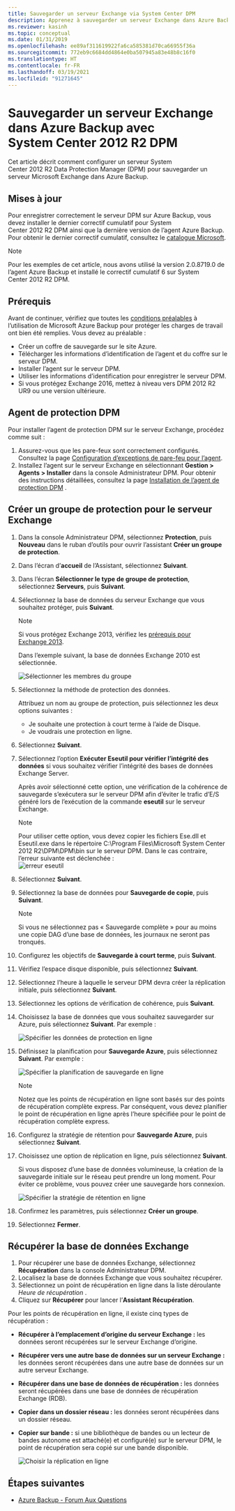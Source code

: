 ```yaml
---
title: Sauvegarder un serveur Exchange via System Center DPM
description: Apprenez à sauvegarder un serveur Exchange dans Azure Backup à l’aide de System Center 2012 R2 DPM
ms.reviewer: kasinh
ms.topic: conceptual
ms.date: 01/31/2019
ms.openlocfilehash: ee89af311619922fa6ca585381d70ca66955f36a
ms.sourcegitcommit: 772eb9c6684dd4864e0ba507945a83e48b8c16f0
ms.translationtype: HT
ms.contentlocale: fr-FR
ms.lasthandoff: 03/19/2021
ms.locfileid: "91271645"
---
```

# <a name="back-up-an-exchange-server-to-azure-backup-with-system-center-2012-r2-dpm"></a>Sauvegarder un serveur Exchange dans Azure Backup avec System Center 2012 R2 DPM

Cet article décrit comment configurer un serveur System Center 2012 R2 Data Protection Manager (DPM) pour sauvegarder un serveur Microsoft Exchange dans Azure Backup.  

## <a name="updates"></a>Mises à jour

Pour enregistrer correctement le serveur DPM sur Azure Backup, vous devez installer le dernier correctif cumulatif pour System Center 2012 R2 DPM ainsi que la dernière version de l’agent Azure Backup. Pour obtenir le dernier correctif cumulatif, consultez le [catalogue Microsoft](https://catalog.update.microsoft.com/v7/site/Search.aspx?q=System%20Center%202012%20R2%20Data%20protection%20manager).

> [!NOTE]
> Pour les exemples de cet article, nous avons utilisé la version 2.0.8719.0 de l’agent Azure Backup et installé le correctif cumulatif 6 sur System Center 2012 R2 DPM.
>
>

## <a name="prerequisites"></a>Prérequis

Avant de continuer, vérifiez que toutes les [conditions préalables](backup-azure-dpm-introduction.md#prerequisites-and-limitations) à l’utilisation de Microsoft Azure Backup pour protéger les charges de travail ont bien été remplies. Vous devez au préalable :

* Créer un coffre de sauvegarde sur le site Azure.
* Télécharger les informations d’identification de l’agent et du coffre sur le serveur DPM.
* Installer l’agent sur le serveur DPM.
* Utiliser les informations d’identification pour enregistrer le serveur DPM.
* Si vous protégez Exchange 2016, mettez à niveau vers DPM 2012 R2 UR9 ou une version ultérieure.

## <a name="dpm-protection-agent"></a>Agent de protection DPM

Pour installer l’agent de protection DPM sur le serveur Exchange, procédez comme suit :

1. Assurez-vous que les pare-feux sont correctement configurés. Consultez la page [Configuration d’exceptions de pare-feu pour l’agent](/system-center/dpm/configure-firewall-settings-for-dpm).
2. Installez l’agent sur le serveur Exchange en sélectionnant **Gestion > Agents > Installer** dans la console Administrateur DPM. Pour obtenir des instructions détaillées, consultez la page [Installation de l’agent de protection DPM](/system-center/dpm/deploy-dpm-protection-agent) .

## <a name="create-a-protection-group-for-the-exchange-server"></a>Créer un groupe de protection pour le serveur Exchange

1. Dans la console Administrateur DPM, sélectionnez **Protection**, puis **Nouveau** dans le ruban d’outils pour ouvrir l’assistant **Créer un groupe de protection**.
2. Dans l’écran d’**accueil** de l’Assistant, sélectionnez **Suivant**.
3. Dans l’écran **Sélectionner le type de groupe de protection**, sélectionnez **Serveurs**, puis **Suivant**.
4. Sélectionnez la base de données du serveur Exchange que vous souhaitez protéger, puis **Suivant**.

   > [!NOTE]
   > Si vous protégez Exchange 2013, vérifiez les [prérequis pour Exchange 2013](/system-center/dpm/back-up-exchange).
   >
   >

    Dans l’exemple suivant, la base de données Exchange 2010 est sélectionnée.

    ![Sélectionner les membres du groupe](./media/backup-azure-backup-exchange-server/select-group-members.png)
5. Sélectionnez la méthode de protection des données.

    Attribuez un nom au groupe de protection, puis sélectionnez les deux options suivantes :

   * Je souhaite une protection à court terme à l’aide de Disque.
   * Je voudrais une protection en ligne.
6. Sélectionnez **Suivant**.
7. Sélectionnez l’option **Exécuter Eseutil pour vérifier l’intégrité des données** si vous souhaitez vérifier l’intégrité des bases de données Exchange Server.

    Après avoir sélectionné cette option, une vérification de la cohérence de sauvegarde s’exécutera sur le serveur DPM afin d’éviter le trafic d’E/S généré lors de l’exécution de la commande **eseutil** sur le serveur Exchange.

   > [!NOTE]
   > Pour utiliser cette option, vous devez copier les fichiers Ese.dll et Eseutil.exe dans le répertoire C:\Program Files\Microsoft System Center 2012 R2\DPM\DPM\bin sur le serveur DPM. Dans le cas contraire, l’erreur suivante est déclenchée :  
   > ![erreur eseutil](./media/backup-azure-backup-exchange-server/eseutil-error.png)
   >
   >
8. Sélectionnez **Suivant**.
9. Sélectionnez la base de données pour **Sauvegarde de copie**, puis **Suivant**.

   > [!NOTE]
   > Si vous ne sélectionnez pas « Sauvegarde complète » pour au moins une copie DAG d’une base de données, les journaux ne seront pas tronqués.
   >
   >
10. Configurez les objectifs de **Sauvegarde à court terme**, puis **Suivant**.
11. Vérifiez l’espace disque disponible, puis sélectionnez **Suivant**.
12. Sélectionnez l’heure à laquelle le serveur DPM devra créer la réplication initiale, puis sélectionnez **Suivant**.
13. Sélectionnez les options de vérification de cohérence, puis **Suivant**.
14. Choisissez la base de données que vous souhaitez sauvegarder sur Azure, puis sélectionnez **Suivant**. Par exemple :

    ![Spécifier les données de protection en ligne](./media/backup-azure-backup-exchange-server/specify-online-protection-data.png)
15. Définissez la planification pour **Sauvegarde Azure**, puis sélectionnez **Suivant**. Par exemple :

    ![Spécifier la planification de sauvegarde en ligne](./media/backup-azure-backup-exchange-server/specify-online-backup-schedule.png)

    > [!NOTE]
    > Notez que les points de récupération en ligne sont basés sur des points de récupération complète express. Par conséquent, vous devez planifier le point de récupération en ligne après l’heure spécifiée pour le point de récupération complète express.
    >
    >
16. Configurez la stratégie de rétention pour **Sauvegarde Azure**, puis sélectionnez **Suivant**.
17. Choisissez une option de réplication en ligne, puis sélectionnez **Suivant**.

    Si vous disposez d’une base de données volumineuse, la création de la sauvegarde initiale sur le réseau peut prendre un long moment. Pour éviter ce problème, vous pouvez créer une sauvegarde hors connexion.  

    ![Spécifier la stratégie de rétention en ligne](./media/backup-azure-backup-exchange-server/specify-online-retention-policy.png)
18. Confirmez les paramètres, puis sélectionnez **Créer un groupe**.
19. Sélectionnez **Fermer**.

## <a name="recover-the-exchange-database"></a>Récupérer la base de données Exchange

1. Pour récupérer une base de données Exchange, sélectionnez **Récupération** dans la console Administrateur DPM.
2. Localisez la base de données Exchange que vous souhaitez récupérer.
3. Sélectionnez un point de récupération en ligne dans la liste déroulante *Heure de récupération* .
4. Cliquez sur **Récupérer** pour lancer l’**Assistant Récupération**.

Pour les points de récupération en ligne, il existe cinq types de récupération :

* **Récupérer à l’emplacement d’origine du serveur Exchange :** les données seront récupérées sur le serveur Exchange d’origine.
* **Récupérer vers une autre base de données sur un serveur Exchange :** les données seront récupérées dans une autre base de données sur un autre serveur Exchange.
* **Récupérer dans une base de données de récupération :** les données seront récupérées dans une base de données de récupération Exchange (RDB).
* **Copier dans un dossier réseau :** les données seront récupérées dans un dossier réseau.
* **Copier sur bande :** si une bibliothèque de bandes ou un lecteur de bandes autonome est attaché(e) et configuré(e) sur le serveur DPM, le point de récupération sera copié sur une bande disponible.

    ![Choisir la réplication en ligne](./media/backup-azure-backup-exchange-server/choose-online-replication.png)

## <a name="next-steps"></a>Étapes suivantes

* [Azure Backup - Forum Aux Questions](backup-azure-backup-faq.md)
